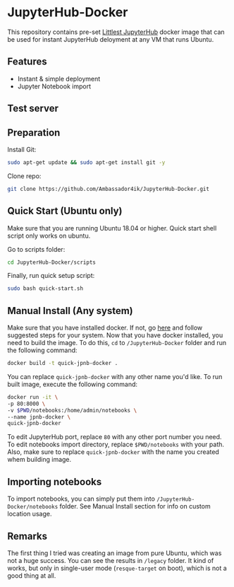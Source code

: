 # JupyterHub-Docker

This repository contains pre-set [Littlest JupyterHub](https://tljh.jupyter.org/en/latest/) docker image that can be used for instant JupyterHub deloyment at any VM that runs Ubuntu.

## Features

- Instant & simple deployment
- Jupyter Notebook import

## Test server


## Preparation
Install Git:
```sh
sudo apt-get update && sudo apt-get install git -y
```
Clone repo:
```sh
git clone https://github.com/Ambassador4ik/JupyterHub-Docker.git
```

## Quick Start (Ubuntu only)
Make sure that you are running Ubuntu 18.04 or higher. Quick start shell script only works on ubuntu.

Go to scripts folder:
```sh
cd JupyterHub-Docker/scripts
```
Finally, run quick setup script:
```sh
sudo bash quick-start.sh
```



## Manual Install (Any system)
Make sure that you have installed docker. If not, go [here](https://docs.docker.com/get-docker/) and follow suggested steps for your system.
Now that you have docker installed, you need to build the image.
To do this, `cd` to `/JupyterHub-Docker` folder and run the following command:
```sh
docker build -t quick-jpnb-docker .
```
You can replace `quick-jpnb-docker` with any other name you'd like.
To run built image, execute the following command:
```sh
docker run -it \
-p 80:8000 \
-v $PWD/notebooks:/home/admin/notebooks \
--name jpnb-docker \
quick-jpnb-docker
```
To edit JupyterHub port, replace `80` with any other port number you need.
To edit notebooks import directory, replace `$PWD/notebooks` with your path.
Also, make sure to replace `quick-jpnb-docker` with the name you created whem building image.

## Importing notebooks
To import notebooks, you can simply put them into `/JupyterHub-Docker/notebooks` folder.
See Manual Install section for info on custom location usage.

## Remarks
The first thing I tried was creating an image from pure Ubuntu, which was not a huge success. You can see the results in `/legacy` folder. It kind of works, but only in single-user mode (`resque-target` on boot), which is not a good thing at all.
